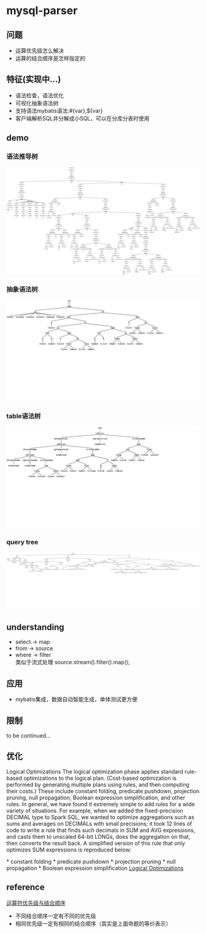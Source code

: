 # mysql-parser

## 问题
* 运算优先级怎么解决
* 运算的结合顺序是怎样指定的

## 特征(实现中...)
* 语法检查，语法优化
* 可视化抽象语法树
* 支持语法mybatis语法:#{var},${var}
* 客户端解析SQL并分解成小SQL，可以在分库分表时使用

## demo
### 语法推导树
![语法推导树](https://github.com/buzhidaolvtu/mysql-parser/blob/master/demo/syntax%20derivation%20parse%20tree.png)
### 抽象语法树
![抽象语法树](https://github.com/buzhidaolvtu/mysql-parser/blob/master/demo/simpfied%20ast%20tree.png)
### table语法树
![table语法树](https://github.com/buzhidaolvtu/mysql-parser/blob/master/demo/table%20ast%20tree.png)
### query tree
![query tree](https://github.com/buzhidaolvtu/mysql-parser/blob/master/demo/query.png)

## understanding
* select -> map  
* from   -> source  
* where  -> filter<br>
  类似于流式处理 source.stream().filter().map();
  
## 应用
* mybatis集成，数据自动智能生成，单体测试更方便

## 限制
to be continued...

## 优化
<p width="100%">Logical Optimizations
   The logical optimization phase applies standard rule-based optimizations to the logical plan. (Cost-based optimization is performed by generating multiple plans using rules, and then computing their costs.) These include constant folding, predicate pushdown, projection pruning, null propagation, Boolean expression simplification, and other rules. In general, we have found it extremely simple to add rules for a wide variety of situations. For example, when we added the fixed-precision DECIMAL type to Spark SQL, we wanted to optimize aggregations such as sums and averages on DECIMALs with small precisions; it took 12 lines of code to write a rule that finds such decimals in SUM and AVG expressions, and casts them to unscaled 64-bit LONGs, does the aggregation on that, then converts the result back. A simplified version of this rule that only optimizes SUM expressions is reproduced below:
<p>
* constant folding
* predicate pushdown
* projection pruning
* null propagation
* Boolean expression simplification
<a href="https://databricks.com/blog/2015/04/13/deep-dive-into-spark-sqls-catalyst-optimizer.html">Logical Optimizations</a>
  
## reference  
[运算符优先级与结合顺序](https://theantlrguy.atlassian.net/wiki/spaces/ANTLR3/pages/2687077/Operator+precedence+parser)
* 不同结合顺序一定有不同的优先级
* 相同优先级一定有相同的结合顺序（其实是上面命题的等价表示）